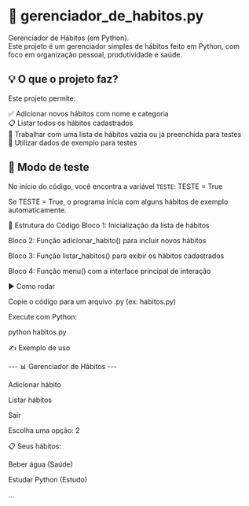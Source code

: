 # 🐍 gerenciador_de_habitos.py

Gerenciador de Hábitos (em Python).  
Este projeto é um gerenciador simples de hábitos feito em Python, com foco em organização pessoal, produtividade e saúde.

## 💡 O que o projeto faz?

Este projeto permite:

✅ Adicionar novos hábitos com nome e categoria  
📋 Listar todos os hábitos cadastrados  
🔄 Trabalhar com uma lista de hábitos vazia ou já preenchida para testes  
🧪 Utilizar dados de exemplo para testes

## 🧪 Modo de teste

No início do código, você encontra a variável `TESTE`:
TESTE = True

Se TESTE = True, o programa inicia com alguns hábitos de exemplo automaticamente.


🧱 Estrutura do Código
Bloco 1: Inicialização da lista de hábitos

Bloco 2: Função adicionar_habito() para incluir novos hábitos

Bloco 3: Função listar_habitos() para exibir os hábitos cadastrados

Bloco 4: Função menu() com a interface principal de interação

▶️ Como rodar

Copie o código para um arquivo .py (ex: habitos.py)

Execute com Python:

python habitos.py

✍️ Exemplo de uso

--- 📊 Gerenciador de Hábitos ---

Adicionar hábito

Listar hábitos

Sair

Escolha uma opção: 2

📋 Seus hábitos:

Beber água (Saúde)

Estudar Python (Estudo)

...

